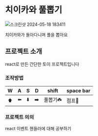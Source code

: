 # 치이카와 풀뽑기
![스크린샷 2024-05-18 183411](https://github.com/parkchowon/playground/assets/70216263/21587921-ee62-4d38-810d-25061c352110)

치이카와가 돌아다니며 풀을 뽑아요

## 프로젝트 소개

react로 만든 간단한 토이 프로젝트입니다

### 조작방법

| W   | A   | S   | D   | shift    | space bar |
| --- | --- | --- | --- | -------- | --------- |
| ⬆️  | ⬅️  | ⬇️  | ➡️  | 풀뽑기☘️ | 점프💨    |

### 프로젝트 의의

react 이벤트 핸들러에 대해 공부하기

